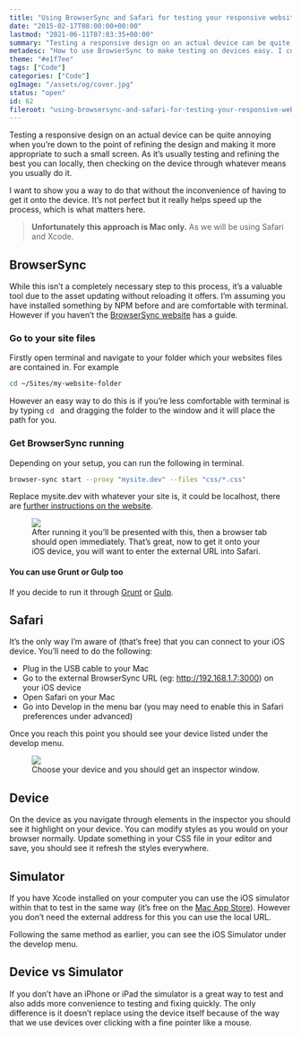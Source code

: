 ```yaml
---
title: "Using BrowserSync and Safari for testing your responsive website"
date: "2015-02-17T08:00:00+00:00"
lastmod: "2021-06-11T07:03:35+00:00"
summary: "Testing a responsive design on an actual device can be quite annoying when you’re down to the point of refining the design and making it more appropriate to such a small screen. As it’s usually testing and refining the best you can locally, then checking on the device through whatever means you usually do it."
metadesc: "How to use BrowserSync to make testing on devices easy. I cover how to use it with iOS devices, Xcode and Safari."
theme: "#e1f7ee"
tags: ["Code"]
categories: ["Code"]
ogImage: "/assets/og/cover.jpg"
status: "open"
id: 62
fileroot: "using-browsersync-and-safari-for-testing-your-responsive-website"
---
```


Testing a responsive design on an actual device can be quite annoying when you’re down to the point of refining the design and making it more appropriate to such a small screen. As it’s usually testing and refining the best you can locally, then checking on the device through whatever means you usually do it.

I want to show you a way to do that without the inconvenience of having to get it onto the device. It’s not perfect but it really helps speed up the process, which is what matters here.

> **Unfortunately this approach is Mac only.** As we will be using Safari and Xcode.

## BrowserSync
While this isn’t a completely necessary step to this process, it’s a valuable tool due to the asset updating without reloading it offers. I’m assuming you have installed something by NPM before and are comfortable with terminal. However if you haven’t the [BrowserSync website](http://browsersync.io) has a guide.

### Go to your site files
Firstly open terminal and navigate to your folder which your websites files are contained in. For example

```bash
cd ~/Sites/my-website-folder
```

However an easy way to do this is if you’re less comfortable with terminal is by typing `cd ` and dragging the folder to the window and it will place the path for you.

### Get BrowserSync running
Depending on your setup, you can run the following in terminal.

```bash
browser-sync start --proxy "mysite.dev" --files "css/*.css"
```

Replace mysite.dev with whatever your site is, it could be localhost, there are [further instructions on the website](http://browsersync.io/).

<figure markdown="1">
<Image src="/images/blog/Screenshot_2015-02-02_08.21.21.png" width={570} height={278} />
<figcaption>After running it you’ll be presented with this, then a browser tab should open immediately. That’s great, now to get it onto your iOS device, you will want to enter the external URL into Safari.</figcaption>
</figure>

#### You can use Grunt or Gulp too
If you decide to run it through [Grunt](http://www.browsersync.io/docs/grunt/) or [Gulp](http://www.browsersync.io/docs/gulp/).

## Safari
It’s the only way I’m aware of (that’s free) that you can connect to your iOS device. You’ll need to do the following:

- Plug in the USB cable to your Mac
- Go to the external BrowserSync URL (eg: http://192.168.1.7:3000) on your iOS device
- Open Safari on your Mac
- Go into Develop in the menu bar (you may need to enable this in Safari preferences under advanced)

Once you reach this point you should see your device listed under the develop menu.

<figure markdown="1">
<Image src="/images/blog/Screenshot_2015-02-02_10.00.47.png" width={842} height={174} />
<figcaption>Choose your device and you should get an inspector window.</figcaption>
</figure>

## Device
On the device as you navigate through elements in the inspector you should see it highlight on your device. You can modify styles as you would on your browser normally. Update something in your CSS file in your editor and save, you should see it refresh the styles everywhere.

## Simulator
If you have Xcode installed on your computer you can use the iOS simulator within that to test in the same way (it’s free on the [Mac App Store](https://itunes.apple.com/gb/app/xcode/id497799835?mt=12)). However you don’t need the external address for this you can use the local URL.

Following the same method as earlier, you can see the iOS Simulator under the develop menu.

## Device vs Simulator
If you don’t have an iPhone or iPad the simulator is a great way to test and also adds more convenience to testing and fixing quickly. The only difference is it doesn’t replace using the device itself because of the way that we use devices over clicking with a fine pointer like a mouse.
